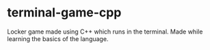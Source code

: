 # terminal-game-cpp
Locker game made using C++ which runs in the terminal.
Made while learning the basics of the language.
